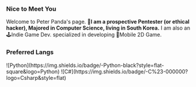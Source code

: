 ### Nice to Meet You
Welcome to Peter Panda's page.
💼**I am a prospective Pentester (or ethical hacker), Majored in Computer Science, living in South Korea.**
I am also an 🕹️Indie Game Dev. specialized in developing 📱Mobile 2D Game.

<h3>Preferred Langs</h3>
![Python](https://img.shields.io/badge/-Python-black?style=flat-square&logo=Python)
![C#](https://img.shields.io/badge/-C%23-000000?logo=Csharp&style=flat)


<!--
**PeterPandaChoi/PeterPandaChoi** is a ✨ _special_ ✨ repository because its `README.md` (this file) appears on your GitHub profile.

Here are some ideas to get you started:

- 🔭 I’m currently working on ...
- 🌱 I’m currently learning ...
- 👯 I’m looking to collaborate on ...
- 🤔 I’m looking for help with ...
- 💬 Ask me about ...
- 📫 How to reach me: ...
- 😄 Pronouns: ...
- ⚡ Fun fact: ...
-->
